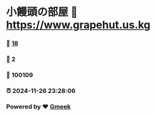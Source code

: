 # 小饅頭の部屋 :link: https://www.grapehut.us.kg 
### :page_facing_up: [18](https://www.grapehut.us.kg/tag.html) 
### :speech_balloon: 2 
### :hibiscus: 100109 
### :alarm_clock: 2024-11-26 23:28:06 
### Powered by :heart: [Gmeek](https://github.com/Meekdai/Gmeek)
